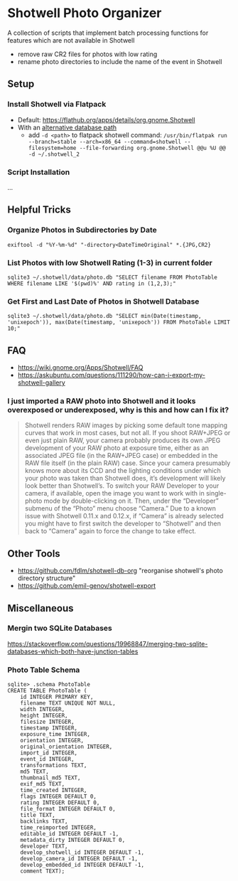 # Shotwell Photo Organizer

A collection of scripts that implement batch processing functions for features which are not available in Shotwell

* remove raw CR2 files for photos with low rating
* rename photo directories to include the name of the event in Shotwell

## Setup

### Install Shotwell via Flatpack

* Default: https://flathub.org/apps/details/org.gnome.Shotwell
* With an [alternative database path](http://shotwell-project.org/doc/html/other-multiple.html)
    * add `-d <path>` to flatpack shotwell command: `/usr/bin/flatpak run --branch=stable --arch=x86_64 --command=shotwell --filesystem=home --file-forwarding org.gnome.Shotwell @@u %U @@ -d ~/.shotwell_2`

### Script Installation

...

## Helpful Tricks

### Organize Photos in Subdirectories by Date

```exiftool -d "%Y-%m-%d" "-directory<DateTimeOriginal" *.{JPG,CR2}```

### List Photos with low Shotwell Rating (1-3) in current folder

`sqlite3 ~/.shotwell/data/photo.db "SELECT filename FROM PhotoTable WHERE filename LIKE '$(pwd)%' AND rating in (1,2,3);"`

### Get First and Last Date of Photos in Shotwell Database

`sqlite3 ~/.shotwell/data/photo.db "SELECT min(Date(timestamp, 'unixepoch')), max(Date(timestamp, 'unixepoch')) FROM PhotoTable LIMIT 10;"`

## FAQ

* https://wiki.gnome.org/Apps/Shotwell/FAQ
* https://askubuntu.com/questions/111290/how-can-i-export-my-shotwell-gallery

### I just imported a RAW photo into Shotwell and it looks overexposed or underexposed, why is this and how can I fix it?

> Shotwell renders RAW images by picking some default tone mapping curves that work in most cases, but not all. If you shoot RAW+JPEG or even just plain RAW, your camera probably produces its own JPEG development of your RAW photo at exposure time, either as an associated JPEG file (in the RAW+JPEG case) or embedded in the RAW file itself (in the plain RAW) case. Since your camera presumably knows more about its CCD and the lighting conditions under which your photo was taken than Shotwell does, it’s development will likely look better than Shotwell’s. To switch your RAW Developer to your camera, if available, open the image you want to work with in single-photo mode by double-clicking on it. Then, under the “Developer” submenu of the “Photo” menu choose “Camera.” Due to a known issue with Shotwell 0.11.x and 0.12.x, if “Camera” is already selected you might have to first switch the developer to “Shotwell” and then back to “Camera” again to force the change to take effect.

## Other Tools

* https://github.com/fdlm/shotwell-db-org "reorganise shotwell's photo directory structure"
* https://github.com/emil-genov/shotwell-export

## Miscellaneous

### Mergin two SQLite Databases

https://stackoverflow.com/questions/19968847/merging-two-sqlite-databases-which-both-have-junction-tables


### Photo Table Schema

```
sqlite> .schema PhotoTable
CREATE TABLE PhotoTable (
    id INTEGER PRIMARY KEY,
    filename TEXT UNIQUE NOT NULL,
    width INTEGER,
    height INTEGER,
    filesize INTEGER,
    timestamp INTEGER,
    exposure_time INTEGER,
    orientation INTEGER,
    original_orientation INTEGER,
    import_id INTEGER,
    event_id INTEGER,
    transformations TEXT,
    md5 TEXT,
    thumbnail_md5 TEXT,
    exif_md5 TEXT,
    time_created INTEGER,
    flags INTEGER DEFAULT 0,
    rating INTEGER DEFAULT 0,
    file_format INTEGER DEFAULT 0,
    title TEXT,
    backlinks TEXT,
    time_reimported INTEGER,
    editable_id INTEGER DEFAULT -1,
    metadata_dirty INTEGER DEFAULT 0,
    developer TEXT,
    develop_shotwell_id INTEGER DEFAULT -1,
    develop_camera_id INTEGER DEFAULT -1,
    develop_embedded_id INTEGER DEFAULT -1,
    comment TEXT);
```
